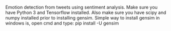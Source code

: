 Emotion detection from tweets using sentiment analysis.
Make sure you have Python 3 and Tensorflow installed.
Also make sure you have scipy and numpy installed prior to installing gensim. Simple way to install gensim in windows is, open cmd and type:
pip install -U gensim
